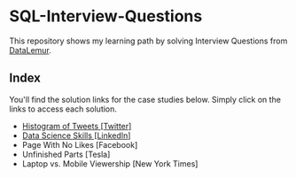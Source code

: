 # SQL-Interview-Questions
This repository shows my learning path by solving Interview Questions from [DataLemur](https://datalemur.com/questions?category=SQL&difficulty=Easy).

## Index
You'll find the solution links for the case studies below. Simply click on the links to access each solution.

 - [Histogram of Tweets [Twitter]](https://github.com/Mati-DB/SQL-Interiview-Questions/blob/main/Histogram%20of%20Tweets%20%5BTwitter%5D.md)
 - [Data Science Skills [LinkedIn]](https://github.com/Mati-DB/SQL-Interview-Questions/blob/main/Data%20Science%20Skills%20%5BLinkedIn%5D.md)
 - Page With No Likes [Facebook]
 - Unfinished Parts [Tesla]
 - Laptop vs. Mobile Viewership [New York Times]
